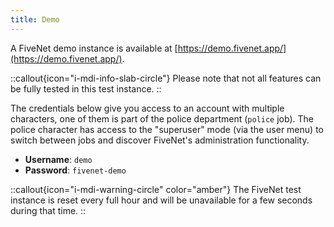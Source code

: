 ```yaml
---
title: Demo
---
```


A FiveNet demo instance is available at [https://demo.fivenet.app/](https://demo.fivenet.app/).

::callout{icon="i-mdi-info-slab-circle"}
Please note that not all features can be fully tested in this test instance.
::

The credentials below give you access to an account with multiple characters, one of them is part of the police department (`police` job). The police character has access to the "superuser" mode (via the user menu) to switch between jobs and discover FiveNet's administration functionality.

* **Username**: `demo`
* **Password**: `fivenet-demo`

::callout{icon="i-mdi-warning-circle" color="amber"}
The FiveNet test instance is reset every full hour and will be unavailable for a few seconds during that time.
::
